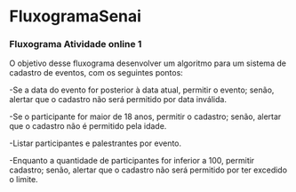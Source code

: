 # FluxogramaSenai

### Fluxograma Atividade online 1

O objetivo desse fluxograma desenvolver um algoritmo para um sistema de cadastro de eventos, com os seguintes pontos:

-Se a data do evento for posterior à data atual, permitir o evento; senão, alertar que o cadastro não será permitido por data inválida.

-Se o participante for maior de 18 anos, permitir o cadastro; senão, alertar que o cadastro não é permitido pela idade.

-Listar participantes e palestrantes por evento.

-Enquanto a quantidade de participantes for inferior a 100, permitir cadastro; senão, alertar que o cadastro não será permitido por ter excedido o limite.